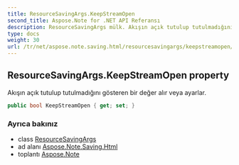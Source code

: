 ```yaml
---
title: ResourceSavingArgs.KeepStreamOpen
second_title: Aspose.Note for .NET API Referansı
description: ResourceSavingArgs mülk. Akışın açık tutulup tutulmadığını gösteren bir değer alır veya ayarlar.
type: docs
weight: 30
url: /tr/net/aspose.note.saving.html/resourcesavingargs/keepstreamopen/
---
```

## ResourceSavingArgs.KeepStreamOpen property

Akışın açık tutulup tutulmadığını gösteren bir değer alır veya ayarlar.

```csharp
public bool KeepStreamOpen { get; set; }
```

### Ayrıca bakınız

* class [ResourceSavingArgs](../)
* ad alanı [Aspose.Note.Saving.Html](../../resourcesavingargs/)
* toplantı [Aspose.Note](../../../)


